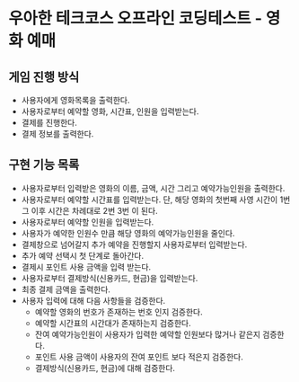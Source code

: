 # 우아한 테크코스 오프라인 코딩테스트 - 영화 예매

## 게임 진행 방식

- 사용자에게 영화목록을 출력한다.
- 사용자로부터 예약할 영화, 시간표, 인원을 입력받는다.
- 결제를 진행한다.
- 결제 정보를 출력한다.

## 구현 기능 목록

- 사용자로부터 입력받은 영화의 이름, 금액, 시간 그리고 예약가능인원을 출력한다.
- 사용자로부터 예약할 시간표를 입력받는다. 단, 해당 영화의 첫번째 사영 시간이 1번 그 이후 시간은 차례대로 2번 3번 이 된다.
- 사용자로부터 예약할 인원을 입력받는다.
- 사용자가 예약한 인원수 만큼 해당 영화의 예약가능인원을 줄인다.
- 결제창으로 넘어갈지 추가 예약을 진행할지 사용자로부터 입력받는다.
- 추가 예약 선택시 첫 단계로 돌아간다.
- 결제시 포인트 사용 금액을 입력 받는다.
- 사용자로부터 결제방식(신용카드, 현금)을 입력받는다.
- 최종 결제 금액을 출력한다.
- 사용자 입력에 대해 다음 사항들을 검증한다.
  - 예약할 영화의 번호가 존재하는 번호 인지 검증한다.
  - 예약할 시간표의 시간대가 존재하는지 검증한다.
  - 잔여 예약가능인원이 사용자가 입력한 예약할 인원보다 많거나 같은지 검증한다.
  - 포인트 사용 금액이 사용자의 잔여 포인트 보다 적은지 검증한다.
  - 결제방식(신용카드, 현금)에 대해 검증한다.